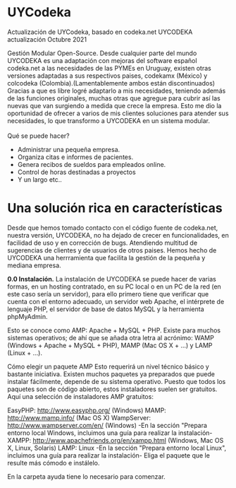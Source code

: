 # UYCodeka
Actualización de UYCodeka, basado en codeka.net
<stont>UYCODEKA actualización Octubre 2021</strong>

Gestión Modular Open-Source.
Desde cualquier parte del mundo
UYCODEKA es una adaptación con mejoras del software español codeka.net a las necesidades de las PYMEs en Uruguay, existen otras versiones adaptadas a sus respectivos paises, codekamx (México) y colcodeka (Colombia).(Lamentablemente ambos están discontinuados)
Gracias a que es libre logré adaptarlo a mis necesidades, teniendo además de las funciones originales, muchas otras que agregue para cubrir así las nuevas que van surgiendo a medida que crece la empresa. Esto me dio la oportunidad de ofrecer a varios de mis clientes soluciones para atender sus necesidades, lo que transformo a UYCODEKA en un sistema modular.
<br>
<br>Qué se puede hacer?</b>
<ul>
<li>Administrar una pequeña empresa.</li>
<li>Organiza citas e informes de pacientes.</li>
<li>Genera recibos de sueldos para empleados online.</li>
<li>Control de horas destinadas a proyectos</li>
<li>Y un largo etc..</li>
</ul>

<h1>Una solución rica en características</h1>
Desde que hemos tomado contacto con el código fuente de codeka.net, nuestra versión, UYCODEKA, no ha dejado de crecer en funcionalidades, en facilidad de uso y en corrección de bugs. Atendiendo multitud de sugerencias de clientes y de usuarios de otros paises. Hemos hecho de UYCODEKA una herrramienta que facilita la gestión de la pequeña y mediana empresa.

<b>0.0 Instalación.</b>
La instalación de UYCODEKA se puede hacer de varias formas, en un hosting contratado, en su PC local o en un PC de la red (en este caso sería un servidor), para ello primero tiene que verificar que cuenta con el entorno adecuado, un servidor web Apache, el intérprete de lenguaje PHP, el servidor de base de datos MySQL y la herramienta phpMyAdmin.
<p>
Esto se conoce como AMP: Apache + MySQL + PHP.
Existe para muchos sistemas operativos; de ahí que se añada otra letra al acrónimo: WAMP (Windows + Apache + MySQL + PHP), MAMP (Mac OS X + ...) y LAMP (Linux + ...).

Cómo elegir un paquete AMP
Esto requerirá un nivel técnico básico y bastante iniciativa.
Existen muchos paquetes ya preparados que puede instalar fácilmente, depende de su sistema operativo. Puesto que todos los paquetes son de código abierto, estos instaladores suelen ser gratuitos.
Aquí una selección de instaladores AMP gratuitos:

EasyPHP: http://www.easyphp.org/ (Windows)
MAMP: http://www.mamp.info/ (Mac OS X)
WampServer: http://www.wampserver.com/en/ (Windows) -En la sección "Prepara entorno local Windows, incluimos una guía para realizar la instalación-
XAMPP: http://www.apachefriends.org/en/xampp.html (Windows, Mac OS X, Linux, Solaris)
LAMP: Linux -En la sección "Prepara entorno local Linux", incluimos una guía para realizar la instalación-
Eliga el paquete que le resulte más cómodo e instálelo.

En la carpeta ayuda tiene lo necesario para comenzar.

